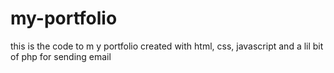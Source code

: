 # my-portfolio
this is the code to m y portfolio created with html, css, javascript and  a lil bit of php for sending email
